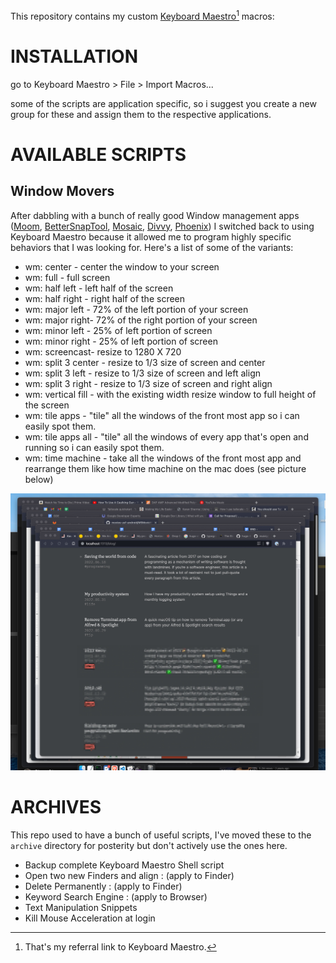This repository contains my custom [Keyboard Maestro](http://www.stairways.com/action/kmdiscount?REF6JZA)[^1] macros:

[^1]: That's my referral link to Keyboard Maestro.

# INSTALLATION

go to Keyboard Maestro > File > Import Macros...

some of the scripts are application specific, so i suggest you create a new group for these and assign them to the respective applications.

# AVAILABLE SCRIPTS

## Window Movers

After dabbling with a bunch of really good Window management apps ([Moom](https://manytricks.com/moom/), [BetterSnapTool](https://folivora.ai/bettersnaptool), [Mosaic](https://www.lightpillar.com/mosaic.html), [Divvy](https://mizage.com/windivvy/), [Phoenix](https://github.com/kasper/phoenix)) I switched back to using Keyboard Maestro because it allowed me to program highly specific behaviors that I was looking for. Here's a list of some of the variants:

* wm: center - center the window to your screen
* wm: full - full screen
* wm: half left - left half of the screen
* wm: half right - right half of the screen
* wm: major left - 72% of the left portion of your screen
* wm: major right- 72% of the right portion of your screen
* wm: minor left - 25% of left portion of screen
* wm: minor right - 25% of left portion of screen
* wm: screencast- resize to 1280 X 720
* wm: split 3 center - resize to 1/3 size of screen and center
* wm: split 3 left - resize to 1/3 size of screen and left align
* wm: split 3 right - resize to 1/3 size of screen and right align
* wm: vertical fill - with the existing width resize window to full height of the screen
* wm: tile apps - "tile" all the windows of the front most app so i can easily spot them.
* wm: tile apps all - "tile" all the windows of every app that's open and running so i can easily spot them.
* wm: time machine - take all the windows of the front most app and rearrange them like how time machine on the mac does (see picture below)

![time machine screenshot](screenshots/time%20machine.jpeg)

# ARCHIVES

This repo used to have a bunch of useful scripts, I've moved these to the `archive` directory for posterity but don't actively use the ones here.

- Backup complete Keyboard Maestro Shell script
- Open two new Finders and align : (apply to Finder)
- Delete Permanently : (apply to Finder)
- Keyword Search Engine  : (apply to Browser)
- Text Manipulation Snippets
- Kill Mouse Acceleration at login